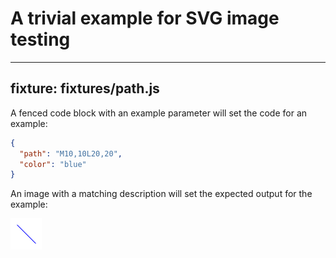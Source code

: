 # A trivial example for SVG image testing

---
fixture: fixtures/path.js
---

A fenced code block with an example parameter will set the code for an example:

~~~json example="blue line"
{
  "path": "M10,10L20,20",
  "color": "blue"
}
~~~

An image with a matching description will set the expected output for the example:

![blue line](images/blueline.png)

